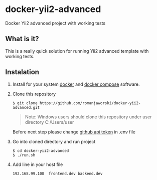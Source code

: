 # docker-yii2-advanced
Docker Yii2 advanced project with working tests

What is it?
-----------

This is a really quick solution for running Yii2 advanced template with working tests.

Instalation
-----------

1. Install for your system [docker](https://www.docker.com/) and [docker compose](https://www.docker.com/) software.
2. Clone this repository
    ```
    $ git clone https://github.com/romanjaworski/docker-yii2-advanced.git
    ```
    > Note: Windows users should clone this repository under user directory C:/Users/user 
    
    Before next step please change [github api token](https://github.com/blog/1509-personal-api-tokens) in .env file
3. Go into cloned directory and run project

    ```
    $ cd docker-yii2-advanced
    $ ./run.sh
    ```
4. Add line in your host file
    
    ```
    192.168.99.100  frontend.dev backend.dev
    ```